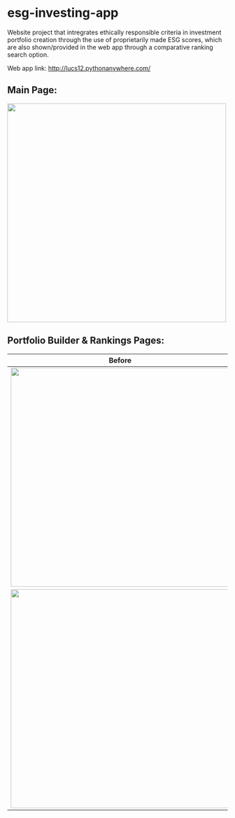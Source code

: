 # esg-investing-app
Website project that intregrates ethically responsible criteria in investment portfolio creation through the use of proprietarily made ESG scores, which are also shown/provided in the web app through a comparative ranking search option.

Web app link: http://lucs12.pythonanywhere.com/


## Main Page:
<img src="https://user-images.githubusercontent.com/93154131/207230044-aadb3743-e30d-44f3-a961-44d4e7b3bbd9.png" width="500"/>

## Portfolio Builder & Rankings Pages:

|Before                 |                  After|
|----------------------|------------------------|
|<img src="https://user-images.githubusercontent.com/93154131/207979354-d0878f2e-02fd-4fb2-80b7-2513d3d435c9.png" width="500"/> | <img src="https://user-images.githubusercontent.com/93154131/207979882-2a5cf1ea-674a-4546-a5db-f9f0dc46b65e.png" width="500" /> |
|<img src="https://user-images.githubusercontent.com/93154131/207980141-1e086b55-d6be-4a39-8284-0e6e5868d4d2.png" width="500"/> | <img src="https://user-images.githubusercontent.com/93154131/207980382-437406be-6b12-4324-bebb-eb3b3adf68f3.png" width="500" /> |

